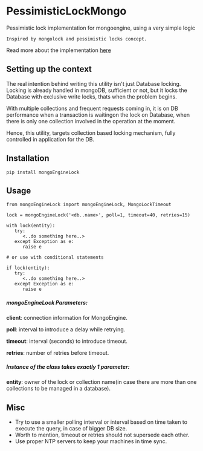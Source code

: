 # PessimisticLockMongo
Pessimistic lock implementation for mongoengine, using  a very simple logic

`Inspired by mongolock and pessimistic locks concept.`

Read more about the implementation [here](https://medium.com/@abhishek.tamrakar/implementing-pessimistic-locks-in-mongodb-8f3fbe2ddfa9)

## Setting up the context
The real intention behind writing this utility isn't just Database locking. Locking is already handled in mongoDB, sufficient or not, but it locks the Database with exclusive write locks, thats when the problem begins.

With multiple collections and frequent requests coming in, it is on DB performance when a transaction is waitingon the lock on Database, when there is only one collection involved in the operation at the moment.

Hence, this utility, targets collection based locking mechanism, fully controlled in application for the DB.

## Installation
`pip install mongoEngineLock`

## Usage
```
from mongoEngineLock import mongoEngineLock, MongoLockTimeout

lock = mongoEngineLock('<db..name>', poll=1, timeout=40, retries=15)

with lock(entity):
   try:
      <..do something here..>
   except Exception as e:
      raise e

# or use with conditional statements

if lock(entity):
   try:
      <..do something here..>
   except Exception as e:
      raise e
```
##### mongoEngineLock Parameters:
**client**: connection information for MongoEngine.

**poll**: interval to introduce a delay while retrying.

**timeout**: interval (seconds) to introduce timeout.

**retries**: number of retries before timeout.

##### Instance of the class takes exactly 1 parameter: 
**entity**: owner of the lock or collection name(in case there are more than one collections to be managed in a database).

## Misc
* Try to use a smaller polling interval or interval based on time taken to execute the query, in case of bigger DB size.
* Worth to mention, timeout or retries should not supersede each other. 
* Use proper NTP servers to keep your machines in time sync.
